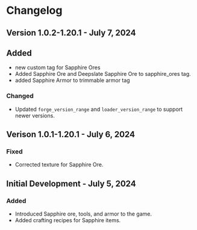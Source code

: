 # Changelog

## Version 1.0.2-1.20.1 - July 7, 2024

## Added

- new custom tag for Sapphire Ores
- Added Sapphire Ore and Deepslate Sapphire Ore to sapphire_ores tag.
- added Sapphire Armor to trimmable armor tag

### Changed
- Updated `forge_version_range` and `loader_version_range` to support newer versions.

## Verison 1.0.1-1.20.1 - July 6, 2024

### Fixed

- Corrected texture for Sapphire Ore.

## Initial Development - July 5, 2024

### Added

- Introduced Sapphire ore, tools, and armor to the game.
- Added crafting recipes for Sapphire items.